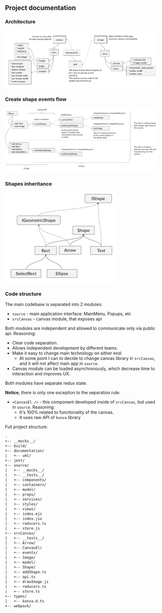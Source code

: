 ## Project documentation

### Architecture

![Architecture](./architecture.png)

### Create shape events flow

![Create shape events flow](./creat-shape-events-flow.png)

### Shapes inheritance

![Shapes inheritance](./shapes-inheritance.png)

### Code structure

The main codebase is separated into 2 modules:

* `source` - main application interface: MainMenu, Popups, etc
* `srcCanvas` - canvas module, that exposes api

Both modules are independent and allowed to communicate only via public api. Reasoning:

* Clear code separation.
* Allows independent development by different teams.
* Make it easy to change main technology on either end:
    * At some point I can to decide to change canvas library in `srcCanvas`,
    and it will not affect main app in `source`.
* Canvas module can be loaded asynchronously, which decrease time to interaction and improves UX.

Both modules have separate redux state.

**Notice**, there is only one exception to the separation rule:

* `<CanvasEl />` - this component developed inside of `srcCanvas`, but used in `source`. Reasoning:
    * It's 100% related to functionality of the canvas.
    * It uses raw API of `konva` library

Full project structure:

```
.
+-- __mocks__/
+-- build/
+-- documentation/
|   +-- uml/
+-- jest/
+-- source/
|   +-- __mocks__/
|   +-- __tests__/
|   +-- components/
|   +-- containers/
|   +-- model/
|   +-- props/
|   +-- services/
|   +-- styles/
|   +-- views/
|   +-- index.ejs
|   +-- index.jsx
|   +-- reducers.ts
|   +-- store.js
+-- srcCanvas/
|   +-- __tests__/
|   +-- Arrow/
|   +-- CanvasEl/
|   +-- events/
|   +-- Image/
|   +-- model/
|   +-- Shape/
|   +-- addShape.ts
|   +-- api.ts
|   +-- drawImage.js
|   +-- reducers.ts
|   +-- store.ts
+-- types/
|   +-- konva.d.ts
+-- webpack/
```
